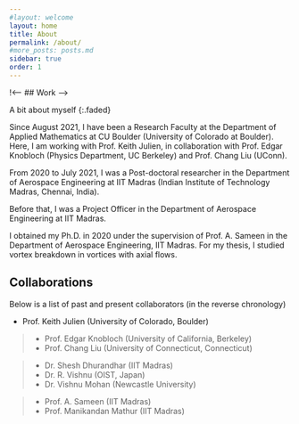 ```yaml
---
#layout: welcome
layout: home
title: About
permalink: /about/
#more_posts: posts.md
sidebar: true
order: 1
---
```


!<-- ## Work -->

A bit about myself
{:.faded}

Since August 2021, I have been a Research Faculty at the Department of Applied Mathematics at CU Boulder (University of Colorado at Boulder). Here, I am working with Prof. Keith Julien, in collaboration with Prof. Edgar Knobloch (Physics Department, UC Berkeley) and Prof. Chang Liu (UConn).

From 2020 to July 2021, I was a Post-doctoral researcher in the Department of Aerospace Engineering at IIT Madras (Indian Institute of Technology Madras, Chennai, India).

Before that, I was a Project Officer in the Department of Aerospace Engineering at IIT Madras.

I obtained my Ph.D. in 2020 under the supervision of Prof. A. Sameen in the Department of Aerospace Engineering, IIT Madras. For my thesis, I studied vortex breakdown in vortices with axial flows.


## Collaborations

Below is a list of past and present collaborators (in the reverse chronology)

- Prof. Keith Julien (University of Colorado, Boulder)
> - Prof. Edgar Knobloch (University of California, Berkeley)
> - Prof. Chang Liu (University of Connecticut, Connecticut)

> - Dr. Shesh Dhurandhar (IIT Madras)
> - Dr. R. Vishnu (OIST, Japan)
> - Dr. Vishnu Mohan (Newcastle University)

> - Prof. A. Sameen (IIT Madras)
> - Prof. Manikandan Mathur (IIT Madras) 

